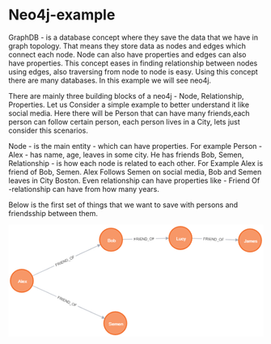 # Neo4j-example

GraphDB - is a database concept where they save the data that we have in graph topology.
That means they store data as nodes and edges which connect each node.  Node can also have properties and edges can also have properties.
This concept eases in finding relationship between nodes using edges, also traversing from node to node is easy.
Using this concept there are many databases. In this example we will see neo4j.

There are mainly three building blocks of a neo4j - Node, Relationship, Properties. Let us Consider a simple example to better understand it like social media.
Here there will be Person that can have many friends,each person can follow certain person, each person lives in a City, lets just consider this scenarios.

Node - is the main entity - which can have properties. For example  Person - Alex -  has name, age, leaves in some city. He has friends Bob, Semen, 
Relationship - is how each node is related to each other.  For Example  Alex is friend of Bob, Semen. Alex Follows Semen on social media, Bob and Semen leaves in City Boston.
 Even relationship can have properties like - Friend Of -relationship can have  from how many years.

Below is the first set of things that we want to save with persons and friendsship between them.

![Screenshot](graph.png)
